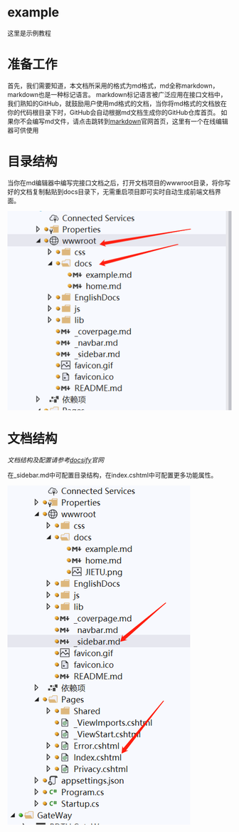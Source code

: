 ﻿# example
这里是示例教程

# 准备工作
首先，我们需要知道，本文档所采用的格式为md格式，md全称markdown，markdown也是一种标记语言。
markdown标记语言被广泛应用在接口文档中，我们熟知的GitHub，就鼓励用户使用md格式的文档，当你将md格式的文档放在你的代码根目录下时，GitHub会自动根据md文档生成你的GitHub仓库首页。
如果你不会编写md文件，请点击跳转到[markdown](http://www.mdeditor.com/)官网首页，这里有一个在线编辑器可供使用

# 目录结构
当你在md编辑器中编写完接口文档之后，打开文档项目的wwwroot目录，将你写好的文档复制黏贴到docs目录下，无需重启项目即可实时自动生成前端文档界面。

![截图](JIETU.png)

# 文档结构
*文档结构及配置请参考[docsify](https://docsify.js.org/#/zh-cn/quickstart "docsify")官网*

在_sidebar.md中可配置目录结构，在index.cshtml中可配置更多功能属性。

![截图](jietu2.png)